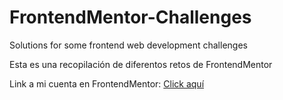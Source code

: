 # FrontendMentor-Challenges
Solutions for some frontend web development challenges  

Esta es una recopilación de diferentos retos de FrontendMentor  

Link a mi cuenta en FrontendMentor: [Click aquí](https://www.frontendmentor.io/profile/rojaence)  
